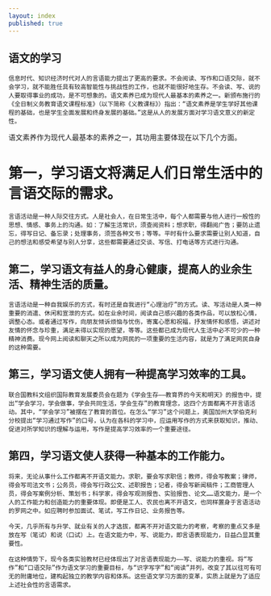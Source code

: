 ```yaml
---
layout: index
published: true
---
```


## 语文的学习

    信息时代、知识经济时代对人的言语能力提出了更高的要求。不会阅读、写作和口语交际，就不会学习，就不能胜任具有较高智能性与挑战性的工作，也就不能很好地生存。不会读、写、说的人要取得事业的成功，是不可想象的。语文素养已成为现代人最基本的素养之一。新颁布施行的《全日制义务教育语文课程标准》（以下简称《义教课标》）指出：“语文素养是学生学好其他课程的基础，也是学生全面发展和终身发展的基础。”这是从人的发展方面对学习语文意义的新定性。

语文素养作为现代人最基本的素养之一，其功用主要体现在以下几个方面。

# 第一，学习语文将满足人们日常生活中的言语交际的需求。

    言语活动是一种人际交往方式。人是社会人，在日常生活中，每个人都需要与他人进行一般性的思想、情感、事务上的沟通。如：了解生活常识，须查阅资料；想求职，得翻阅广告；要防止遗忘，得写日记、备忘录；处理事务，须签各种文书；等等。平时有什么要求需要让别人知道，自己的想法和感受希望与别人分享，这些都需要通过交谈、写信、打电话等方式进行沟通。

## 第二，学习语文有益人的身心健康，提高人的业余生活、精神生活的质量。

    言语活动是一种自我娱乐的方式，有时还是自我进行“心理治疗”的方式。读、写活动是人类一种重要的消遣、休闲和宣泄的方式。如在业余时间，阅读自己感兴趣的各类作品，可以放松心情，调整心态。或者通过写作，向朋友倾诉烦恼与忧伤，寄寓心愿和祝福，抒发情怀和感悟，讲述对友情的怀念与珍重，满足未得以实现的愿望，等等。这些都已成为现代人生活中必不可少的一种精神消费。现今网上阅读和聊天之所以成为网民的一项重要的生活内容，就是为了满足网民自身的这种需要。

## 第三，学习语文使人拥有一种提高学习效率的工具。

    联合国教科文组织国际教育发展委员会在题为《学会生存——教育界的今天和明天》的报告中，提出“学会学习，学会做事，学会共同生活，学会生存”的教育理念，这四个方面都离不开言语活动。其中，“学会学习”被摆在了教育的首位。在怎么“学习”这个问题上，美国加州大学伯克利分校提出“学习通过写作”的口号，认为在各科的学习中，应运用写作的方式来获取知识，推动、促进对所学知识的理解与运用，写作是提高学习效率的一个重要途径。 

## 第四，学习语文使人获得一种基本的工作能力。

    将来，无论从事什么工作都离不开语文能力。求职，要会写求职信；教师，得会写教案；律师，得会写司法文书；公务员，得会写行政公文、述职报告；记者，得会写新闻稿件；工商管理人员，得会写案例分析、策划书；科学家，得会写观测报告、实验报告、论文……语文能力，是一个人的工作能力和创造能力的重要体现。即便是工人、农民也离不开语文，也同样置身于言语活动的罗网之中。如应聘时参加面试、笔试，写工作日记、业务报告等。

    今天，几乎所有与升学、就业有关的人才选拔，都离不开对语文能力的考察，考察的重点又多是放在写（笔试）和说（口试）上。在语文能力中，写、说能力，即言语表现能力，日益凸显其重要性。

    在这种情势下，现今各类实验教材已经体现出了对言语表现能力——写、说能力的重视。将“写作”和“口语交际”作为语文学习的重要目标，与“识字写字”和“阅读”并列，改变了其以往可有可无的附庸地位，建构起独立的教学内容和体系。这些语文学习方面的变革，实质上就是为了适应上述社会性的言语需求。

